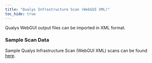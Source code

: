 ```yaml
---
title: "Qualys Infrastructure Scan (WebGUI XML)"
toc_hide: true
---
```

Qualys WebGUI output files can be imported in XML format.

### Sample Scan Data
Sample Qualys Infrastructure Scan (WebGUI XML) scans can be found [here](https://github.com/DefectDojo/django-DefectDojo/tree/master/unittests/scans/qualys_infrascan_webgui).
